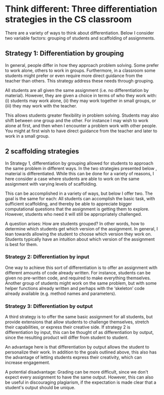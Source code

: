 
# Think different: Three differentiation strategies in the CS classroom

There are a variety of ways to think about differentiation.  Below I consider two variable factors: grouping of students and scaffolding of assignments.  

## Strategy 1: Differentiation by grouping
In general, people differ in how they approach problem solving. Some prefer to work alone, others to work in groups.  Furthermore, in a classroom some students might prefer or even require more direct guidance from the teacher than others.  This strategy address these needs through grouping.

All students are all given the same assignment (i.e. no differentiation by material). However, they are given a choice in terms of who they work with: (i) students may work alone, (ii) they may work together in small groups, or (iii) they may work with the teacher.  

This allows students greater flexibility in problem solving.  Students may also shift between one group and the other. For instance I may wish to work alone at first, and then when I encounter a problem work with other people. You might at first wish to have direct guidance from the teacher and later to work in a small group.  


## 2 scaffolding strategies
In Strategy 1, differentiation by grouping allowed for students to approach the same problem in different ways.  In the two strategies presented below , material is differentiated. While this can be done for a variety of reasons, I here consider a case where students are able to work on the same assignment with varying levels of scaffolding.  

This can be accomplished in a variety of ways, but below I offer two.  The goal is the same for each: All students can accomplish the basic task, with sufficient scaffolding, and thereby be able to appreciate bigger computational questions that the assignment is getting them to explore.  However, students who need it will still be appropriately challenged.

A question arises: How are students grouped? In other words, how to determine which students get which version of the assignment. In general, I lean towards allowing the student to choose which version they work on.  Students typically have an intuition about which version of the assignment is best for them.


### Strategy 2: Differentiation by input

One way to achieve this sort of differentiation is to offer an assignment with different amounts of code already written. For instance, students can be given no pre-written code, and required to make everything themselves.  Another group of students might work on the same problem, but with some helper functions already written and perhaps with the ‘skeleton’ code already available (e.g. method names and parameters).  



### Strategy 3: Differentiation by output

A third strategy is to offer the same basic assignment for all students, but provide extensions that allow students to challenge themselves, stretch their capabilities, or express their creative side.  If strategy 2 is differentiation by input, this can be thought of as differentiation by output, since the resulting product will differ from student to student.  

An advantage here is that differentiation by output allows the student to personalize their work. In addition to the goals outlined above, this also has the advantage of letting students express their creativity, which can increase engagement.

A potential disadvantage: Grading can be more difficult, since we don't expect every assignment to have the same output. However, this can also be useful in discouraging plagiarism, if the expectation is made clear that a student's output should be unique.
